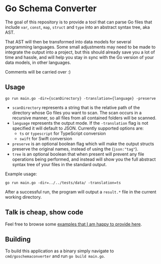 # Go Schema Converter

The goal of this repository is to provide a tool that can parse Go files that include `var`, `const`, `map`, `struct` and `type` into an abstract syntax tree, aka AST.

That AST will then be transformed into data models for several programming languages. Some small adjustments may need to be made to integrate the output into a project, but this should already save you a lot of time and hassle, and will help you stay in sync with the Go version of your data models, in other languages.

Comments will be carried over :)


## Usage

```
go run main.go -dir={scanDirectory} -translation={language} -preserve
```

- `scanDirectory` represents a string that is the relative path of the directory whose Go files you want to scan. The scan occurs in a recursive manner, so all files from all contained folders will be scanned.
- `language` represents the output mode. If the `-translation` flag is not specified it will default to JSON. Currently supported options are:
    - `ts` or `typescript` for TypeScript conversion
    - `swift` for Swift conversion
- `preserve` is an optional boolean flag which will make the output structs preserve the original names, instead of using the (`json:"tag"`).
- `tree` is an optional boolean that when present will prevent any file operations being performed, and instead will show you the full abstract syntax tree of your files in the standard output.

Example usage:

```
go run main.go -dir=../../tests/data/ -translation=ts
```

After a successful run, the program will output a `result.*` file in the current working directory.

## Talk is cheap, show code

Feel free to browse some [examples that I am happy to provide here](examples/Conversions.md).

## Building

To build this application as a binary simply navigate to `cmd/goschemaconverter` and run `go build main.go`.